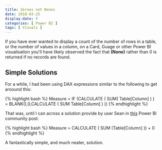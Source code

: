 ```yaml
---
title: Zeroes not Nones
date: 2018-03-25
display-date: Y
categories: [ Power BI ]
tags: [ Visuals ]
---
```


If you have ever wanted to display a count of the number of rows in a table, or the number of values in a column, on a Card, Guage or other Power BI visualisation you'll have likely observed the fact that **(None)** rather than 0 is returned if no records are found.

## Simple Solutions

For a while, I had been using DAX expressions similar to the following to get aroound this:

{% highlight bash %}
Measure = IF (CALCULATE ( SUM( Table[Column] ) ) = BLANK(),0,CALCULATE ( SUM Table[Column] ) ))
{% endhighlight %}

That was, until I can across a solution provide by user Sean in [this](https://community.powerbi.com/t5/Desktop/show-items-with-no-data-as-0-instead-of-blanks/m-p/341863) Power BI community post:

{% highlight bash %}
Measure = CALCULATE ( SUM (Table[Column] )) + 0
{% endhighlight %}

A fantastically simple, and much neater, solution.
